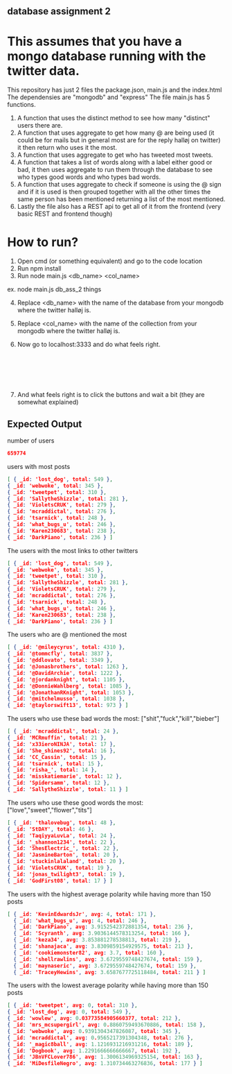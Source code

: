 ## database assignment 2
# This assumes that you have a mongo database running with the twitter data.

This repository has just 2 files the package.json, main.js and the index.html
The dependensies are "mongodb" and "express"
The file main.js has 5 functions.
1. A function that uses the distinct method to see how many "distinct" users there are.
2. A function that uses aggregate to get how many @ are being used (it could be for mails but in general most are for the reply halløj on twitter)
it then return who uses it the most.
3. A function that uses aggregate to get who has tweeted most tweets.
4. A function that takes a list of words  along with a label either good or bad, it then uses aggregate to run them through the database to see who types good words and who types bad words.
5. A function that uses aggregate to check if someone is using the @ sign and if it is used is then grouped together with all the other times the same person has been mentioned returning a list of the most mentioned.
6. Lastly the file also has a REST api to get all of it from the frontend (very basic REST and frontend though)

# How to run?
1. Open cmd (or something equivalent) and go to the code location
2. Run npm install
3. Run node main.js <db_name> <col_name> 

ex. node main.js db_ass_2 things

4. Replace <db_name> with the name of the database from your mongodb where the twitter halløj is.
5. Replace <col_name> with the name of the collection from your mongodb where the twitter halløj is.    
6. Now go to localhost:3333 and do what feels right.
<br><br><br><br><br><br>


7. And what feels right is to click the buttons and wait a bit  (they are somewhat explained)

## Expected Output
number of users
```json
659774
   ```
   users with most posts
   ```json
[ { _id: 'lost_dog', total: 549 },
  { _id: 'webwoke', total: 345 },
  { _id: 'tweetpet', total: 310 },
  { _id: 'SallytheShizzle', total: 281 },
  { _id: 'VioletsCRUK', total: 279 },
  { _id: 'mcraddictal', total: 276 },
  { _id: 'tsarnick', total: 248 },
  { _id: 'what_bugs_u', total: 246 },
  { _id: 'Karen230683', total: 238 },
  { _id: 'DarkPiano', total: 236 } ]
   ```
   The users with the most links to other twitters
   ```json
[ { _id: 'lost_dog', total: 549 },
  { _id: 'webwoke', total: 345 },
  { _id: 'tweetpet', total: 310 },
  { _id: 'SallytheShizzle', total: 281 },
  { _id: 'VioletsCRUK', total: 279 },
  { _id: 'mcraddictal', total: 276 },
  { _id: 'tsarnick', total: 248 },
  { _id: 'what_bugs_u', total: 246 },
  { _id: 'Karen230683', total: 238 },
  { _id: 'DarkPiano', total: 236 } ]
   ```
   The users who are @ mentioned the most
   ```json
[ { _id: '@mileycyrus', total: 4310 },
  { _id: '@tommcfly', total: 3837 },
  { _id: '@ddlovato', total: 3349 },
  { _id: '@Jonasbrothers', total: 1263 },
  { _id: '@DavidArchie', total: 1222 },
  { _id: '@jordanknight', total: 1105 },
  { _id: '@DonnieWahlberg', total: 1085 },
  { _id: '@JonathanRKnight', total: 1053 },
  { _id: '@mitchelmusso', total: 1038 },
  { _id: '@taylorswift13', total: 973 } ]
   ```
   The users who use these bad words the most: ["shit","fuck","kill","bieber"]
   ```json
[ { _id: 'mcraddictal', total: 24 },
  { _id: 'MCRmuffin', total: 21 },
  { _id: 'x33ieroNINJA', total: 17 },
  { _id: 'She_shines92', total: 16 },
  { _id: 'CC_Cassin', total: 15 },
  { _id: 'tsarnick', total: 15 },
  { _id: 'risha_', total: 14 },
  { _id: 'misskatiemarie', total: 12 },
  { _id: 'Spidersamm', total: 12 },
  { _id: 'SallytheShizzle', total: 11 } ]
   ```
   The users who use these good words the most: ["love","sweet","flower","tits"]
   ```json
[ { _id: 'thalovebug', total: 48 },
  { _id: 'StDAY', total: 46 },
  { _id: 'TaqiyyaLuvLa', total: 24 },
  { _id: '_shannon1234', total: 22 },
  { _id: 'ShesElectric_', total: 22 },
  { _id: 'JasmineBarton', total: 20 },
  { _id: 'stuckinlalaland', total: 20 },
  { _id: 'VioletsCRUK', total: 19 },
  { _id: 'jonas_twilight3', total: 19 },
  { _id: 'GodFirst08', total: 17 } ]
   ```
The users with the highest average polarity while having more than 150 posts
```json
[ { _id: 'KevinEdwardsJr', avg: 4, total: 171 },
  { _id: 'what_bugs_u', avg: 4, total: 246 },
  { _id: 'DarkPiano', avg: 3.9152542372881354, total: 236 },
  { _id: 'Scyranth', avg: 3.9036144578313254, total: 166 },
  { _id: 'keza34', avg: 3.853881278538813, total: 219 },
  { _id: 'shanajaca', avg: 3.8309859154929575, total: 213 },
  { _id: 'cookiemonster82', avg: 3.7, total: 160 },
  { _id: 'shellrawlins', avg: 3.6729559748427674, total: 159 },
  { _id: 'maynaseric', avg: 3.6729559748427674, total: 159 },
  { _id: 'TraceyHewins', avg: 3.6587677725118484, total: 211 } ]
   ```
   The users with the lowest average polarity while having more than 150 posts
   ```json
[ { _id: 'tweetpet', avg: 0, total: 310 },
  { _id: 'lost_dog', avg: 0, total: 549 },
  { _id: 'wowlew', avg: 0.03773584905660377, total: 212 },
  { _id: 'mrs_mcsupergirl', avg: 0.8860759493670886, total: 158 },
  { _id: 'webwoke', avg: 0.9391304347826087, total: 345 },
  { _id: 'mcraddictal', avg: 0.9565217391304348, total: 276 },
  { _id: '_magic8ball', avg: 1.1216931216931216, total: 189 },
  { _id: 'Dogbook', avg: 1.2291666666666667, total: 192 },
  { _id: 'JBnVFCLover786', avg: 1.3006134969325154, total: 163 },
  { _id: 'MiDesfileNegro', avg: 1.310734463276836, total: 177 } ]
   ```
   
   
